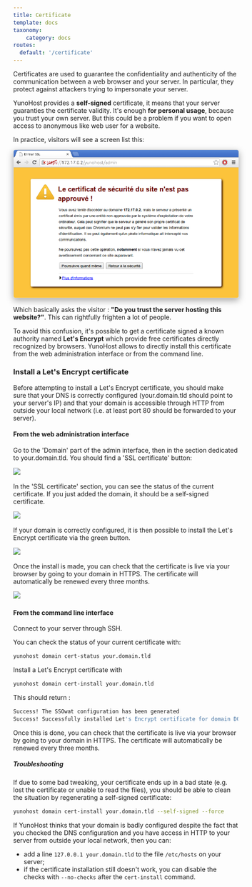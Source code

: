 ```yaml
---
title: Certificate
template: docs
taxonomy:
    category: docs
routes:
  default: '/certificate'
---
```


Certificates are used to guarantee the confidentiality and authenticity of the communication between a web browser and your server. In particular, they protect against attackers trying to impersonate your server.

YunoHost provides a **self-signed** certificate, it means that your server guaranties the certificate validity. It's enough **for personal usage**, because you trust your own server. But this could be a problem if you want to open access to anonymous like web user for a website.

In practice, visitors will see a screen list this:

<img src="/images/postinstall_error.png" style="max-width:100%;border-radius: 5px;border: 1px solid rgba(0,0,0,0.15);box-shadow: 0 5px 15px rgba(0,0,0,0.35);">

Which basically asks the visitor : **"Do you trust the server hosting this website?"**. This can rightfully frighten a lot of people.

To avoid this confusion, it's possible to get a certificate signed a known authority named **Let's Encrypt** which provide free certificates directly recognized by browsers. YunoHost allows to directly install this certificate from the web administration interface or from the command line.

### Install a Let's Encrypt certificate

Before attempting to install a Let's Encrypt certificate, you should make sure that your DNS is correctly configured (your.domain.tld should point to your server's IP) and that your domain is accessible through HTTP from outside your local network (i.e. at least port 80 should be forwarded to your server).

#### From the web administration interface

Go to the 'Domain' part of the admin interface, then in the section dedicated to your.domain.tld. You should find a 'SSL certificate' button:

![](image://domain-certificate-button.png)

In the 'SSL certificate' section, you can see the status of the current certificate. If you just added the domain, it should be a self-signed certificate.

![](image://certificate-before-LE.png)

If your domain is correctly configured, it is then possible to install the Let's Encrypt certificate via the green button.

![](image://certificate-after-LE.png)

Once the install is made, you can check that the certificate is live via your browser by going to your domain in HTTPS. The certificate will automatically be renewed every three months.

![](image://certificate-signed-by-LE.png)

#### From the command line interface 

Connect to your server through SSH.

You can check the status of your current certificate with:

```bash
yunohost domain cert-status your.domain.tld
```

Install a Let's Encrypt certificate with

```bash
yunohost domain cert-install your.domain.tld
```

This should return :

```bash
Success! The SSOwat configuration has been generated
Success! Successfully installed Let's Encrypt certificate for domain DOMAIN.TLD!
```

Once this is done, you can check that the certificate is live via your browser by going to your domain in HTTPS. The certificate will automatically be renewed every three months.

##### Troubleshooting

If due to some bad tweaking, your certificate ends up in a bad state (e.g. lost the certificate or unable to read the files), you should be able to clean the situation by regenerating a self-signed certificate:

```bash
yunohost domain cert-install your.domain.tld --self-signed --force
```

If YunoHost thinks that your domain is badly configured despite the fact that you checked the DNS configuration and you have access in HTTP to your server from outside your local network, then you can:

- add a line `127.0.0.1 your.domain.tld` to the file `/etc/hosts` on your server;
- if the certificate installation still doesn't work, you can disable the checks with `--no-checks` after the `cert-install` command.


